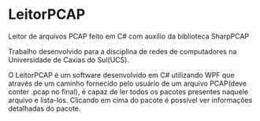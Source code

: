 # LeitorPCAP
Leitor de arquivos PCAP feito em C# com auxílio da biblioteca SharpPCAP

Trabalho desenvolvido para a disciplina de redes de computadores na Universidade de Caxias do Sul(UCS).

O LeitorPCAP é um software desenvolvido em C# utilizando WPF que através de um caminho fornecido pelo usuário de um arquivo PCAP(deve conter .pcap no final), é capaz de ler todos os pacotes presentes naquele arquivo e lista-los. Clicando em cima do pacote é possível ver informações detalhadas do pacote. 
